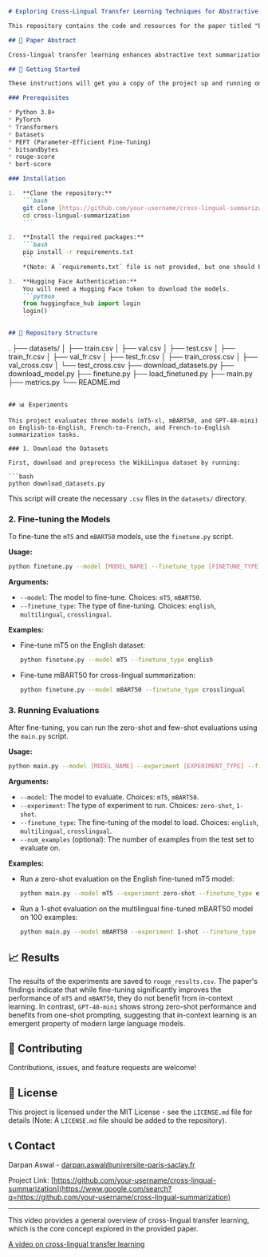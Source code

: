 ````markdown
# Exploring Cross-Lingual Transfer Learning Techniques for Abstractive Text Summarization

This repository contains the code and resources for the paper titled "Exploring Cross Lingual Transfer Learning Techniques for Abstractive Text Summarization". This research investigates the emergent properties of in-context learning in large language models for multilingual and cross-lingual summarization tasks.

## 📝 Paper Abstract

Cross-lingual transfer learning enhances abstractive text summarization across languages. This study examines whether in-context learning (ICL) is an inherent property of transformers or an emergent feature of advanced large language models (LLMs). We compare Google mT5-xl, Facebook mBART50, and GPT-40-mini in zero-shot, one-shot, and two-shot settings for multilingual and cross-lingual summarization. Fine-tuning improves task-specific performance, with mBART50-English excelling. While transfer learning benefits same-language summarization, cross-lingual tasks suffer due to instruction-following limitations in older models. Unlike earlier transformers, GPT-40-mini exhibits strong zero-shot performance and benefits from one-shot prompting, though additional examples provide minimal gains. These findings suggest that ICL is an emergent property of modern LLMs, informing future advancements in cross-lingual NLP.

## 🚀 Getting Started

These instructions will get you a copy of the project up and running on your local machine for development and testing purposes.

### Prerequisites

* Python 3.8+
* PyTorch
* Transformers
* Datasets
* PEFT (Parameter-Efficient Fine-Tuning)
* bitsandbytes
* rouge-score
* bert-score

### Installation

1.  **Clone the repository:**
    ```bash
    git clone [https://github.com/your-username/cross-lingual-summarization.git](https://github.com/your-username/cross-lingual-summarization.git)
    cd cross-lingual-summarization
    ```

2.  **Install the required packages:**
    ```bash
    pip install -r requirements.txt
    ```
    *(Note: A `requirements.txt` file is not provided, but one should be created with the libraries mentioned above.)*

3.  **Hugging Face Authentication:**
    You will need a Hugging Face token to download the models.
    ```python
    from huggingface_hub import login
    login()
    ```

## 📂 Repository Structure

````

.
├── datasets/
│   ├── train.csv
│   ├── val.csv
│   ├── test.csv
│   ├── train\_fr.csv
│   ├── val\_fr.csv
│   ├── test\_fr.csv
│   ├── train\_cross.csv
│   ├── val\_cross.csv
│   └── test\_cross.csv
├── download\_datasets.py
├── download\_model.py
├── finetune.py
├── load\_finetuned.py
├── main.py
├── metrics.py
└── README.md

````

## 📊 Experiments

This project evaluates three models (mT5-xl, mBART50, and GPT-40-mini) on English-to-English, French-to-French, and French-to-English summarization tasks.

### 1. Download the Datasets

First, download and preprocess the WikiLingua dataset by running:

```bash
python download_datasets.py
````

This script will create the necessary `.csv` files in the `datasets/` directory.

### 2\. Fine-tuning the Models

To fine-tune the `mT5` and `mBART50` models, use the `finetune.py` script.

**Usage:**

```bash
python finetune.py --model [MODEL_NAME] --finetune_type [FINETUNE_TYPE]
```

**Arguments:**

  * `--model`: The model to fine-tune. Choices: `mT5`, `mBART50`.
  * `--finetune_type`: The type of fine-tuning. Choices: `english`, `multilingual`, `crosslingual`.

**Examples:**

  * Fine-tune mT5 on the English dataset:
    ```bash
    python finetune.py --model mT5 --finetune_type english
    ```
  * Fine-tune mBART50 for cross-lingual summarization:
    ```bash
    python finetune.py --model mBART50 --finetune_type crosslingual
    ```

### 3\. Running Evaluations

After fine-tuning, you can run the zero-shot and few-shot evaluations using the `main.py` script.

**Usage:**

```bash
python main.py --model [MODEL_NAME] --experiment [EXPERIMENT_TYPE] --finetune_type [FINETUNE_TYPE] [--num_examples NUM_EXAMPLES]
```

**Arguments:**

  * `--model`: The model to evaluate. Choices: `mT5`, `mBART50`.
  * `--experiment`: The type of experiment to run. Choices: `zero-shot`, `1-shot`.
  * `--finetune_type`: The fine-tuning of the model to load. Choices: `english`, `multilingual`, `crosslingual`.
  * `--num_examples` (optional): The number of examples from the test set to evaluate on.

**Examples:**

  * Run a zero-shot evaluation on the English fine-tuned mT5 model:
    ```bash
    python main.py --model mT5 --experiment zero-shot --finetune_type english
    ```
  * Run a 1-shot evaluation on the multilingual fine-tuned mBART50 model on 100 examples:
    ```bash
    python main.py --model mBART50 --experiment 1-shot --finetune_type multilingual --num_examples 100
    ```

## 📈 Results

The results of the experiments are saved to `rouge_results.csv`. The paper's findings indicate that while fine-tuning significantly improves the performance of `mT5` and `mBART50`, they do not benefit from in-context learning. In contrast, `GPT-40-mini` shows strong zero-shot performance and benefits from one-shot prompting, suggesting that in-context learning is an emergent property of modern large language models.

## 🤝 Contributing

Contributions, issues, and feature requests are welcome\!

## 📜 License

This project is licensed under the MIT License - see the `LICENSE.md` file for details (Note: A `LICENSE.md` file should be added to the repository).

## 📞 Contact

Darpan Aswal - darpan.aswal@universite-paris-saclay.fr

Project Link: [https://github.com/your-username/cross-lingual-summarization](https://www.google.com/search?q=https://github.com/your-username/cross-lingual-summarization)

-----

This video provides a general overview of cross-lingual transfer learning, which is the core concept explored in the provided paper.

[A video on cross-lingual transfer learning](https://www.google.com/search?q=https://www.youtube.com/watch%3Fv%3Df-M-v2p-2-E)

```
```
